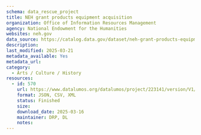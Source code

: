 ```yaml
---
schema: data_rescue_project 
title: NEH grant products equipment acquisition
organization: Office of Information Resources Management
agency: National Endowment for the Humanities
websites: neh.gov
data_source: https://catalog.data.gov/dataset/neh-grant-products-equipment-acquisition
description: 
last_modified: 2025-03-21
metadata_available: Yes
metadata_url: 
category:
  - Arts / Culture / History
resources:
  - id: 570
    url: https://www.datalumos.org/datalumos/project/223141/version/V1/view
    format: JSON, CSV, XML
    status: Finished
    size: 
    download_date: 2025-03-16
    maintainer: DRP, DL
    notes: 
---
```

